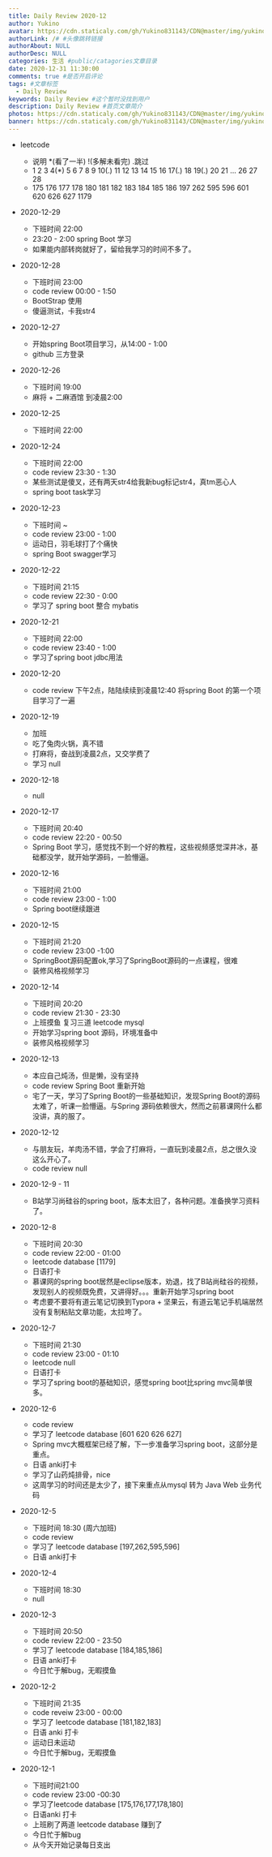 ```yaml
---
title: Daily Review 2020-12
author: Yukino
avatar: https://cdn.staticaly.com/gh/Yukino831143/CDN@master/img/yukino/avatar/a26.ico #头像地址
authorLink: /# #头像跳转链接
authorAbout: NULL
authorDesc: NULL
categories: 生活 #public/catagories文章目录
date: 2020-12-31 11:30:00
comments: true #是否开启评论
tags: #文章标签
  - Daily Review
keywords: Daily Review #这个暂时没找到用户
description: Daily Review #首页文章简介
photos: https://cdn.staticaly.com/gh/Yukino831143/CDN@master/img/yukino/article_cover/ #首页的文章的封面图
banner: https://cdn.staticaly.com/gh/Yukino831143/CDN@master/img/yukino/banner/1.jpg #文章详情页的banner
---
```

- leetcode
    - 说明 *(看了一半) !(多解未看完) .跳过
    - 1 2 3 4(*) 5 6 7 8 9 10(.) 11 12 13 14 15 16 17(.) 18 19(.) 20 21 ... 26 27 28
    - 175 176 177 178 180 181 182 183 184 185 186 197 262 595 596 601 620 626 627 1179
-  2020-12-29
    - 下班时间 22:00
    - 23:20 - 2:00 spring Boot 学习
    - 如果能内部转岗就好了，留给我学习的时间不多了。
-  2020-12-28
    - 下班时间 23:00
    - code review 00:00 - 1:50
    - BootStrap 使用
    - 傻逼测试，卡我str4
- 2020-12-27 
    - 开始spring Boot项目学习，从14:00 - 1:00
    - github 三方登录
- 2020-12-26
    - 下班时间 19:00
    - 麻将 + 二麻酒馆 到凌晨2:00
- 2020-12-25
    - 下班时间 22:00 
- 2020-12-24
    - 下班时间 22:00
    - code review 23:30 - 1:30
    - 某些测试是傻叉，还有两天str4给我新bug标记str4，真tm恶心人
    - spring boot task学习
- 2020-12-23
    - 下班时间 ~
    - code review 23:00 - 1:00
    - 运动日，羽毛球打了个痛快
    - spring Boot swagger学习
- 2020-12-22
    - 下班时间 21:15
    - code review 22:30 - 0:00 
    - 学习了 spring boot 整合 mybatis
- 2020-12-21
    - 下班时间 22:00
    - code review 23:40 - 1:00
    - 学习了spring boot jdbc用法
- 2020-12-20
    - code review 下午2点，陆陆续续到凌晨12:40 将spring Boot 的第一个项目学习了一遍
- 2020-12-19
    - 加班
    - 吃了兔肉火锅，真不错
    - 打麻将，奋战到凌晨2点，又交学费了
    - 学习 null
- 2020-12-18
    - null 
- 2020-12-17
    - 下班时间 20:40
    - code review 22:20 - 00:50
    - Spring Boot 学习，感觉找不到一个好的教程，这些视频感觉深井冰，基础都没学，就开始学源码，一脸懵逼。
- 2020-12-16
    - 下班时间 21:00
    - code review 23:00 - 1:00
    - Spring boot继续跟进
- 2020-12-15
    - 下班时间 21:20
    - code review 23:00 -1:00
    - SpringBoot源码配置ok,学习了SpringBoot源码的一点课程，很难
    - 装修风格视频学习
- 2020-12-14    
    - 下班时间 20:20 
    - code review 21:30 - 23:30
    - 上班摸鱼 复习三道 leetcode mysql
    - 开始学习spring boot 源码，环境准备中
    - 装修风格视频学习
- 2020-12-13
    - 本应自己炖汤，但是懒，没有坚持
    - code review Spring Boot 重新开始
    - 宅了一天，学习了Spring Boot的一些基础知识，发现Spring Boot的源码太难了，听课一脸懵逼。与Spring 源码依赖很大，然而之前慕课网什么都没讲，真的服了。
- 2020-12-12
    - 与朋友玩，羊肉汤不错，学会了打麻将，一直玩到凌晨2点，总之很久没这么开心了。
    - code review null
- 2020-12-9 - 11
    - B站学习尚硅谷的spring boot，版本太旧了，各种问题。准备换学习资料了。 
- 2020-12-8
    - 下班时间 20:30
    - code review 22:00 - 01:00
    - leetcode database [1179]
    - 日语打卡
    - 慕课网的spring boot居然是eclipse版本，劝退，找了B站尚硅谷的视频，发现别人的视频既免费，又讲得好。。。重新开始学习spring boot
    - 考虑要不要将有道云笔记切换到Typora + 坚果云，有道云笔记手机端居然没有复制粘贴文章功能，太拉垮了。
- 2020-12-7
    - 下班时间 21:30
    - code review 23:00 - 01:10
    - leetcode null
    - 日语打卡
    - 学习了spring boot的基础知识，感觉spring boot比spring mvc简单很多。
- 2020-12-6
    - code review
    - 学习了 leetcode database [601 620 626 627]
    - Spring mvc大概框架已经了解，下一步准备学习spring boot，这部分是重点。
    - 日语 anki打卡
    - 学习了山药炖排骨，nice
    - 这周学习的时间还是太少了，接下来重点从mysql 转为 Java Web 业务代码
- 2020-12-5
    - 下班时间 18:30 (周六加班)
    -  code review
    -  学习了 leetcode database [197,262,595,596]
    -  日语 anki打卡
- 2020-12-4
    - 下班时间 18:30
    - null
- 2020-12-3
    - 下班时间 20:50
    - code review 22:00 - 23:50
    - 学习了 leetcode database [184,185,186]
    - 日语 anki打卡
    - 今日忙于解bug，无暇摸鱼

- 2020-12-2
    - 下班时间 21:35
    - code reveiw 23:00 - 00:00
    - 学习了 leetcode database [181,182,183]
    - 日语 anki 打卡
    - 运动日未运动
    - 今日忙于解bug，无暇摸鱼
- 2020-12-1
    - 下班时间21:00
    - code review 23:00 -00:30
    - 学习了leetcode database [175,176,177,178,180]
    - 日语anki 打卡
    - 上班刷了两道 leetcode database 赚到了
    - 今日忙于解bug
    - 从今天开始记录每日支出